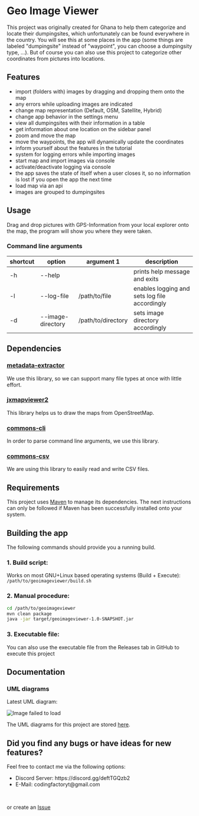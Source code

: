 # Geo Image Viewer
This project was originally created for Ghana to help them categorize and locate their dumpingsites, which unfortunately can be found everywhere in the country.
You will see this at some places in the app (some things are labeled "dumpingsite" instead of "waypoint", you can choose a dumpingsity type, ...). But of course you can also use this project to categorize other coordinates from pictures into locations.

## Features
<ul>
 <li>import (folders with) images by dragging and dropping them onto the map</li>
 <li>any errors while uploading images are indicated</li>
 <li>change map representation (Default, OSM, Satellite, Hybrid)</li>
 <li>change app behavior in the settings menu</li>
 <li>view all dumpingsites with their information in a table</li>
 <li>get information about one location on the sidebar panel</li>
 <li>zoom and move the map</li>
 <li>move the waypoints, the app will dynamically update the coordinates</li>
 <li>inform yourself about the features in the tutorial</li>
 <li>system for logging errors while importing images</li>
 <li>start map and import images via console</li>
 <li>activate/deactivate logging via console</li>
 <li>the app saves the state of itself when a user closes it, so no information is lost if you open the app the next time</li>
 <li>load map via an api</li>      
 <li>images are grouped to dumpingsites</li>
</ul>





## Usage
Drag and drop pictures with GPS-Information from your local explorer onto the map, the program will show you where they were taken.

### Command line arguments
| shortcut | option            | argument 1         | description                                   |
|----------|-------------------|--------------------|-----------------------------------------------|
| -h       | --help            |                    | prints help message and exits                 |
| -l       | --log-file        | /path/to/file      | enables logging and sets log file accordingly |
| -d       | --image-directory | /path/to/directory | sets image directory accordingly              |

## Dependencies

### [metadata-extractor](https://github.com/drewnoakes/metadata-extractor)
We use this library, so we can support many file types at once with little effort.

### [jxmapviewer2](https://github.com/msteiger/jxmapviewer2)
This library helps us to draw the maps from OpenStreetMap.

### [commons-cli](https://commons.apache.org/proper/commons-cli/)
In order to parse command line arguments, we use this library.

### [commons-csv](https://commons.apache.org/proper/commons-csv/)
We are using this library to easily read and write CSV files.

## Requirements
This project uses [Maven](https://maven.apache.org/) to manage its dependencies.
The next instructions can only be followed if Maven has been successfully installed onto your system.

## Building the app
The following commands should provide you a running build.

### 1. Build script:
Works on most GNU+Linux based operating systems (Build + Execute):
`/path/to/geoimageviewer/build.sh`

### 2. Manual procedure:
```bash
cd /path/to/geoimageviewer
mvn clean package
java -jar target/geoimageviewer-1.0-SNAPSHOT.jar
```

### 3. Executable file:
You can also use the executable file from the Releases tab in GitHub to execute this project

## Documentation
### UML diagrams
Latest UML diagram:

![Image failed to load](https://github.com/madcomputerscientists/geoimageviewer/blob/main/plans/UML/MainDiagram-latest.png?raw=true)

The UML diagrams for this project are stored [here](https://github.com/madcomputerscientists/geoimageviewer/tree/main/plans/UML).

## Did you find any bugs or have ideas for new features?
Feel free to contact me via the following options:
<ul>
 <li> Discord Server: https://discord.gg/deftTGQzb2 </li>
 <li> E-Mail: codingfactoryt@gmail.com </li>
</ul>
<br>

or create an [Issue](https://github.com/CodingFactoryT/Geo-Image-Viewer/issues)
